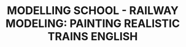 ---
layout: product
title: "MODELLING SCHOOL - RAILWAY MODELING: PAINTING REALISTIC TRAINS ENGLISH"
price: "3100" 
desc: "Knjiga"
img_path: "/assets/img/A.MIG-6250.jpg"
brand: "AMMO"
available: false
special_offer: false
new: false
soon: false
cat: "090000"
subcat: "090100"
subsubcat: "090101"
sifra: "A.MIG-6250"
popular: false
---